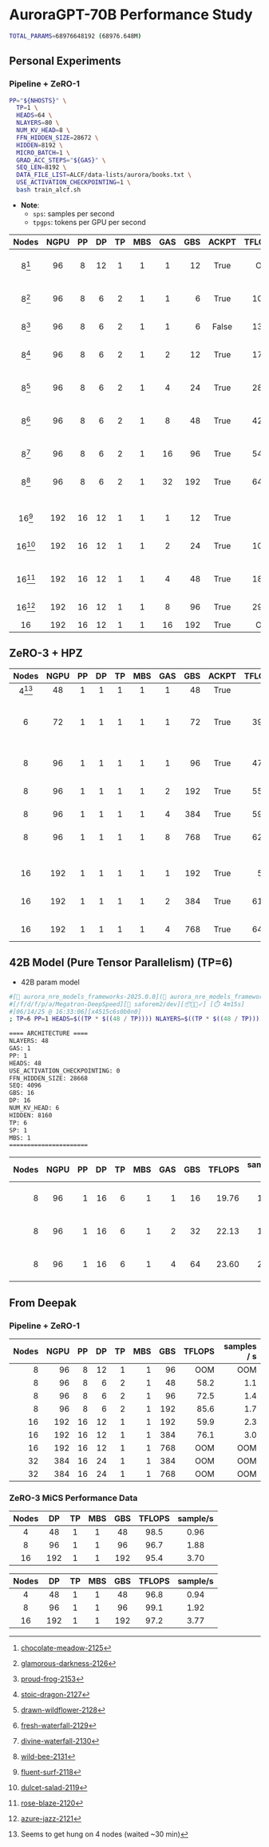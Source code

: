 # AuroraGPT-70B Performance Study

```bash
TOTAL_PARAMS=68976648192 (68976.648M)
```

## Personal Experiments

### Pipeline + ZeRO-1

```bash
PP="${NHOSTS}" \
  TP=1 \
  HEADS=64 \
  NLAYERS=80 \
  NUM_KV_HEAD=8 \
  FFN_HIDDEN_SIZE=28672 \
  HIDDEN=8192 \
  MICRO_BATCH=1 \
  GRAD_ACC_STEPS="${GAS}" \
  SEQ_LEN=8192 \
  DATA_FILE_LIST=ALCF/data-lists/aurora/books.txt \
  USE_ACTIVATION_CHECKPOINTING=1 \
  bash train_alcf.sh
```

- **Note**:
  - `sps`: samples per second
  - `tpgps`: tokens per GPU per second


|   Nodes   | NGPU | PP  | DP  | TP  | MBS | GAS | GBS | ACKPT | TFLOPS | `sps` | `tpgps` | wandb                                                                          |
| :-------: | :--: | :-: | :-: | :-: | :-: | :-: | --: | :---: | -----: | ----: | ------: | :----------------------------------------------------------------------------- |
| 8[^2125]  |  96  |  8  | 12  |  1  |  1  |  1  |  12 | True  |    OOM |   OOM |     OOM | [chocolate-meadow-2125](https://wandb.ai/aurora_gpt/AuroraGPT/runs/uhfkwmp2)   |
| 8[^2126]  |  96  |  8  |  6  |  2  |  1  |  1  |   6 | True  |  10.26 | 0.541 |  23.084 | [glamorous-darkness-2126](https://wandb.ai/aurora_gpt/AuroraGPT/runs/tdehvqey) |
| 8[^2153]  |  96  |  8  |  6  |  2  |  1  |  1  |   6 | False |  13.16 | 0.694 |  29.608 | [proud-frog-2153](https://wandb.ai/aurora_gpt/AuroraGPT/runs/ho1lwmer)         |
| 8[^2127]  |  96  |  8  |  6  |  2  |  1  |  2  |  12 | True  |  17.75 | 0.936 |  39.927 | [stoic-dragon-2127](https://wandb.ai/aurora_gpt/AuroraGPT/runs/2vay044x)       |
| 8[^2128]  |  96  |  8  |  6  |  2  |  1  |  4  |  24 | True  |  28.93 | 1.525 |  65.081 | [drawn-wildflower-2128](https://wandb.ai/aurora_gpt/AuroraGPT/runs/qjaqpbxg)   |
| 8[^2129]  |  96  |  8  |  6  |  2  |  1  |  8  |  48 | True  |  42.27 | 2.229 |  95.103 | [fresh-waterfall-2129](https://wandb.ai/aurora_gpt/AuroraGPT/runs/8m38fq95)    |
| 8[^2130]  |  96  |  8  |  6  |  2  |  1  | 16  |  96 | True  |  54.66 | 2.882 | 122.974 | [divine-waterfall-2130](https://wandb.ai/aurora_gpt/AuroraGPT/runs/on3m4isp)   |
| 8[^2131]  |  96  |  8  |  6  |  2  |  1  | 32  | 192 | True  |  64.02 | 3.376 | 144.037 | [wild-bee-2131](https://wandb.ai/aurora_gpt/AuroraGPT/runs/hitrbi6d)           |
|  &nbsp;   |      |     |     |     |     |     |     |       |        |       |         |                                                                                |
| 16[^2118] | 192  | 16  | 12  |  1  |  1  |  1  |  12 | True  |    5.6 | 0.594 |  12.695 | [fluent-surf-2118](https://wandb.ai/aurora_gpt/AuroraGPT/runs/0y250j0i)        |
| 16[^2119] | 192  | 16  | 12  |  1  |  1  |  2  |  24 | True  |  10.25 | 1.081 |  23.064 | [dulcet-salad-2119](https://wandb.ai/aurora_gpt/AuroraGPT/runs/5f1rdn9p)       |
| 16[^2120] | 192  | 16  | 12  |  1  |  1  |  4  |  48 | True  |  18.10 | 1.908 |  40.713 | [rose-blaze-2120](https://wandb.ai/aurora_gpt/AuroraGPT/runs/9obt1iqi)         |
| 16[^2121] | 192  | 16  | 12  |  1  |  1  |  8  |  96 | True  |  29.49 | 3.110 |  66.342 | [azure-jazz-2121](https://wandb.ai/aurora_gpt/AuroraGPT/runs/oaft4n5p)         |
|    16     | 192  | 16  | 12  |  1  |  1  | 16  | 192 | True  |    OOM |   OOM |     OOM | OOM                                                                            |


[^2125]: [chocolate-meadow-2125](https://wandb.ai/aurora_gpt/AuroraGPT/runs/uhfkwmp2)
[^2126]: [glamorous-darkness-2126](https://wandb.ai/aurora_gpt/AuroraGPT/runs/tdehvqey)
[^2153]: [proud-frog-2153](https://wandb.ai/aurora_gpt/AuroraGPT/runs/ho1lwmer)
[^2127]: [stoic-dragon-2127](https://wandb.ai/aurora_gpt/AuroraGPT/runs/2vay044x)
[^2128]: [drawn-wildflower-2128](https://wandb.ai/aurora_gpt/AuroraGPT/runs/qjaqpbxg)
[^2129]: [fresh-waterfall-2129](https://wandb.ai/aurora_gpt/AuroraGPT/runs/8m38fq95)
[^2130]: [divine-waterfall-2130](https://wandb.ai/aurora_gpt/AuroraGPT/runs/on3m4isp)
[^2131]: [wild-bee-2131](https://wandb.ai/aurora_gpt/AuroraGPT/runs/hitrbi6d)
[^2118]: [fluent-surf-2118](https://wandb.ai/aurora_gpt/AuroraGPT/runs/0y250j0i)
[^2119]: [dulcet-salad-2119](https://wandb.ai/aurora_gpt/AuroraGPT/runs/5f1rdn9p)
[^2120]: [rose-blaze-2120](https://wandb.ai/aurora_gpt/AuroraGPT/runs/9obt1iqi)
[^2121]: [azure-jazz-2121](https://wandb.ai/aurora_gpt/AuroraGPT/runs/oaft4n5p)


## ZeRO-3 + HPZ

|  Nodes  | NGPU | PP  | DP  | TP  | MBS | GAS | GBS | ACKPT | TFLOPS | `sps` | `tpgps` | wandb                                                                      |
| :-----: | :--: | :-: | :-: | :-: | :-: | :-: | --: | :---: | -----: | ----: | ------: | :------------------------------------------------------------------------- |
| 4[^z3h] |  48  |  1  |  1  |  1  |  1  |  1  |  48 | True  |    ??? |   ??? |     ??? | ???                                                                        |
| &nbsp;  |      |     |     |     |     |     |     |       |        |       |         |                                                                            |
|    6    |  72  |  1  |  1  |  1  |  1  |  1  |  72 | True  |  39.05 | 1.544 |  87.849 | [charmed-fire-2203](https://wandb.ai/aurora_gpt/AuroraGPT/runs/actny2dl)   |
| &nbsp;  |      |     |     |     |     |     |     |       |        |       |         |                                                                            |
|    8    |  96  |  1  |  1  |  1  |  1  |  1  |  96 | True  |  47.60 | 2.510 | 107.087 | [glamorous-wood-2199](https://wandb.ai/aurora_gpt/AuroraGPT/runs/bgu31497) |
|    8    |  96  |  1  |  1  |  1  |  1  |  2  | 192 | True  |  55.69 | 2.936 | 125.287 | [solar-plant-2200](https://wandb.ai/aurora_gpt/AuroraGPT/runs/gnc48o99)    |
|    8    |  96  |  1  |  1  |  1  |  1  |  4  | 384 | True  |  59.66 | 3.146 | 134.216 | [smooth-eon-2207](https://wandb.ai/aurora_gpt/AuroraGPT/runs/awt6d825)     |
|    8    |  96  |  1  |  1  |  1  |  1  |  8  | 768 | True  |  62.19 | 3.279 | 139.919 | [glamorous-eon-2209](https://wandb.ai/aurora_gpt/AuroraGPT/runs/jmukcjdc)  |
| &nbsp;  |      |     |     |     |     |     |     |       |        |       |         |                                                                            |
|   16    | 192  |  1  |  1  |  1  |  1  |  1  | 192 | True  |   57.6 | 6.074 | 129.577 | [gallant-field-2208](https://wandb.ai/aurora_gpt/AuroraGPT/runs/gb94ahi3)  |
|   16    | 192  |  1  |  1  |  1  |  1  |  2  | 384 | True  |  61.86 | 6.523 | 139.161 | [swept-shadow-2210](https://wandb.ai/aurora_gpt/AuroraGPT/runs/riy7y3k1)   |
|   16    | 192  |  1  |  1  |  1  |  1  |  4  | 768 | True  |  64.28 | 6.779 | 144.621 | [restful-oath-2212](https://wandb.ai/aurora_gpt/AuroraGPT/runs/kzmhlcju)   |

[^z3h]: Seems to get hung on 4 nodes (waited ~30 min)

## 42B Model (Pure Tensor Parallelism) (TP=6)

- 42B param model

```bash
#[🐍 aurora_nre_models_frameworks-2025.0.0](👻 aurora_nre_models_frameworks-2025.0.0)
#[/f/d/f/p/a/Megatron-DeepSpeed][🌱 saforem2/dev][📦📝🤷✓] [⏱️ 4m15s]
#[06/14/25 @ 16:33:06][x4515c6s0b0n0]
; TP=6 PP=1 HEADS=$((TP * $((48 / TP)))) NLAYERS=$((TP * $((48 / TP)))) NUM_KV_HEAD=$((TP * $((8 / TP)))) FFN_HIDDEN_SIZE=$((TP * $((28672 / TP)))) HIDDEN=$((HEADS * $((8192 / HEADS)))) ZERO_STAGE=2 MICRO_BATCH=1 GRAD_ACC_STEPS=1 DATA_FILE_LIST=ALCF/data-lists/aurora/books.txt bash train_alcf.sh
```

```bash
==== ARCHITECTURE ====
NLAYERS: 48
GAS: 1
PP: 1
HEADS: 48
USE_ACTIVATION_CHECKPOINTING: 0
FFN_HIDDEN_SIZE: 28668
SEQ: 4096
GBS: 16
DP: 16
NUM_KV_HEAD: 6
HIDDEN: 8160
TP: 6
SP: 1
MBS: 1
======================
```

| Nodes | NGPU |  PP |  DP |  TP | MBS | GAS | GBS | TFLOPS | samples / s | tok / gpu / s | wandb                                                                          |
| ----: | :--: | --: | --: | --: | --: | --: | --: | -----: | ----------: | ------------: | :----------------------------------------------------------------------------- |
|     8 |  96  |   1 |  16 |   6 |   1 |   1 |  16 |  19.76 |       1.740 |        74.257 | [royal-forest-2135](https://wandb.ai/aurora_gpt/AuroraGPT/runs/o3cyy1mq)       |
|     8 |  96  |   1 |  16 |   6 |   1 |   2 |  32 |  22.13 |       1.949 |        83.170 | [balmy-terrain-2136](https://wandb.ai/aurora_gpt/AuroraGPT/runs/rpo1fbk9)      |
|     8 |  96  |   1 |  16 |   6 |   1 |   4 |  64 |  23.60 |       2.078 |        88.676 | [eternal-wildflower-2137](https://wandb.ai/aurora_gpt/AuroraGPT/runs/faxpu0r6) |

## From Deepak

### Pipeline + ZeRO-1

| Nodes | NGPU |  PP |  DP |  TP | MBS | GBS | TFLOPS | samples / s |
| ----: | ---: | --: | --: | --: | --: | --: | -----: | ----------: |
|     8 |   96 |   8 |  12 |   1 |   1 |  96 |    OOM |         OOM |
|     8 |   96 |   8 |   6 |   2 |   1 |  48 |   58.2 |         1.1 |
|     8 |   96 |   8 |   6 |   2 |   1 |  96 |   72.5 |         1.4 |
|     8 |   96 |   8 |   6 |   2 |   1 | 192 |   85.6 |         1.7 |
|    16 |  192 |  16 |  12 |   1 |   1 | 192 |   59.9 |         2.3 |
|    16 |  192 |  16 |  12 |   1 |   1 | 384 |   76.1 |         3.0 |
|    16 |  192 |  16 |  12 |   1 |   1 | 768 |    OOM |         OOM |
|    32 |  384 |  16 |  24 |   1 |   1 | 384 |    OOM |         OOM |
|    32 |  384 |  16 |  24 |   1 |   1 | 768 |    OOM |         OOM |

### ZeRO-3 MiCS Performance Data

| Nodes | DP  | TP  | MBS | GBS | TFLOPS | sample/s |
| :---: | :-: | :-: | :-: | :-: | :----: | :------: |
|   4   | 48  |  1  |  1  | 48  |  98.5  |   0.96   |
|   8   | 96  |  1  |  1  | 96  |  96.7  |   1.88   |
|  16   | 192 |  1  |  1  | 192 |  95.4  |   3.70   |

| Nodes | DP  | TP  | MBS | GBS | TFLOPS | sample/s |
| :---: | :-: | :-: | :-: | :-: | :----: | :------: |
| 4     | 48  | 1   | 1   | 48  | 96.8   | 0.94     |
| 8     | 96  | 1   | 1   | 96  | 99.1   | 1.92     |
| 16    | 192 | 1   | 1   | 192 | 97.2   | 3.77     |

